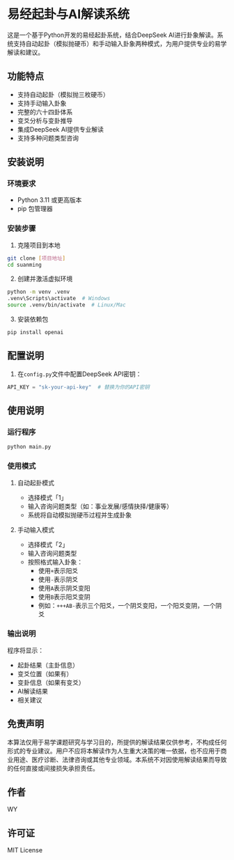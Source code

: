 # 易经起卦与AI解读系统

这是一个基于Python开发的易经起卦系统，结合DeepSeek AI进行卦象解读。系统支持自动起卦（模拟抛硬币）和手动输入卦象两种模式，为用户提供专业的易学解读和建议。

## 功能特点

- 支持自动起卦（模拟抛三枚硬币）
- 支持手动输入卦象
- 完整的六十四卦体系
- 变爻分析与变卦推导
- 集成DeepSeek AI提供专业解读
- 支持多种问题类型咨询

## 安装说明

### 环境要求

- Python 3.11 或更高版本
- pip 包管理器

### 安装步骤

1. 克隆项目到本地
```bash
git clone [项目地址]
cd suanming
```

2. 创建并激活虚拟环境
```bash
python -m venv .venv
.venv\Scripts\activate  # Windows
source .venv/bin/activate  # Linux/Mac
```

3. 安装依赖包
```bash
pip install openai
```

## 配置说明

1. 在`config.py`文件中配置DeepSeek API密钥：
```python
API_KEY = "sk-your-api-key"  # 替换为你的API密钥
```

## 使用说明

### 运行程序
```bash
python main.py
```

### 使用模式

1. 自动起卦模式
   - 选择模式「1」
   - 输入咨询问题类型（如：事业发展/感情抉择/健康等）
   - 系统将自动模拟抛硬币过程并生成卦象

2. 手动输入模式
   - 选择模式「2」
   - 输入咨询问题类型
   - 按照格式输入卦象：
     - 使用`+`表示阳爻
     - 使用`-`表示阴爻
     - 使用`A`表示阴爻变阳
     - 使用`B`表示阳爻变阴
     - 例如：`+++AB-`表示三个阳爻，一个阴爻变阳，一个阳爻变阴，一个阴爻

### 输出说明

程序将显示：
- 起卦结果（主卦信息）
- 变爻位置（如果有）
- 变卦信息（如果有变爻）
- AI解读结果
- 相关建议

## 免责声明

本算法仅用于易学课题研究与学习目的，所提供的解读结果仅供参考，不构成任何形式的专业建议。用户不应将本解读作为人生重大决策的唯一依据，也不应用于商业用途、医疗诊断、法律咨询或其他专业领域。本系统不对因使用解读结果而导致的任何直接或间接损失承担责任。

## 作者

WY

## 许可证

MIT License
